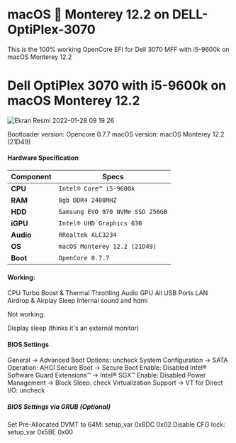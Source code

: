 # macOS  Monterey 12.2 on DELL-OptiPlex-3070

This is the 100% working OpenCore EFI for Dell 3070 MFF with i5-9600k on macOS Monterey 12.2
 

Dell OptiPlex 3070 with i5-9600k on macOS Monterey 12.2
============================================

![Ekran Resmi 2022-01-28 09 19 26](https://user-images.githubusercontent.com/68928938/151511964-a49b9d4d-c296-414a-adcd-b1c70587d650.png)

Bootloader version: Opencore 0.7.7
macOS version: macOS Monterey 12.2 (21D49)

#### Hardware Specification
| Component | Specs |
|------------|----------------------------------------|
| **CPU**     | `Intel® Core™ i5-9600k` |   
| **RAM**     | `8gb DDR4 2400MHZ`|   
| **HDD**     | `Samsung EVO 970 NVMe SSD 256GB`|
| **iGPU**    | `Intel® UHD Graphics 630`|
| **Audio**   | `RRealtek ALC3234`|
| **OS**      | `macOS Monterey 12.2 (21D49)`|
| **Boot**    | `OpenCore 0.7.7`|


#### Working: 

CPU Turbo Boost & Thermal Throttling
Audio
GPU 
All USB Ports
LAN
Airdrop & Airplay
Sleep
Internal sound and hdmi

Not working: 

Display sleep (thinks it's an external monitor)  

#### BIOS Settings

General → Advanced Boot Options: uncheck
System Configuration → SATA Operation: AHCI
Secure Boot → Secure Boot Enable: Disabled
Intel® Software Guard Extensions™ → Intel® SGX™ Enable: Disabled
Power Management → Block Sleep: check
Virtualization Support → VT for Direct I/O: uncheck

##### BIOS Settings via GRUB (Optional)

Set Pre-Allocated DVMT to 64M: setup_var 0x8DC 0x02
Disable CFG lock: setup_var 0x5BE 0x00
